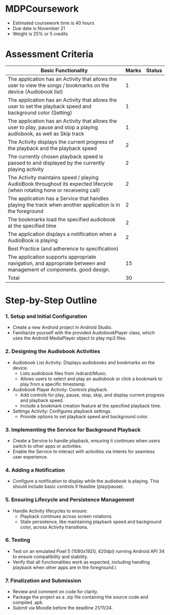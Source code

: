 # MDPCoursework
- Estimated coursework time is 40 hours
- Due date is November 21
- Weight is 25% or 5 credits

# Assessment Criteria
| Basic Functionality                                                                                                        | Marks | Status |
|----------------------------------------------------------------------------------------------------------------------------|-------|--------|
| The application has an Activity that allows the user to view the songs / bookmarks on the device (Audiobook list)          | 1     |        |
| The application has an Activity that allows the user to set the playback speed and background color (Setting)              | 1     |        |
| The application has an Activity that allows the user to play, pause and stop a playing audiobook, as well as Skip track    | 1     |        |
| The Activity displays the current progress of the playback and the playback speed                                          | 2     |        |
| The currently chosen playback speed is passed to and displayed by the currently playing activity                           | 2     |        |
| The Activity maintains speed / playing AudioBook throughout its expected lifecycle (when rotating hone or receiveing call) | 2     |        |
| The application has a Service that handles playing the track when another application  is in the foreground                | 2     |        |
| The bookmarks load the specified audiobook at the specified time                                                           | 2     |        |
| The application displays a notification when a AudioBook is playing                                                        | 2     |        |
| Best Practice (and adherence to specification)                                                                             |       |        |
| The application supports appropriate navigation, and appropriate between and management of components. good design.        | 15    |        |
| Total                                                                                                                      | 30    |        |

# Step-by-Step Outline

### 1.  Setup and Initial Configuration
 - Create a new Android project in Android Studio.
 - Familiarize yourself with the provided AudiobookPlayer class, which uses the Android MediaPlayer object to play mp3 files.

  
### 2. Designing the Audiobook Activities
- Audiobook List Activity: Displays audiobooks and bookmarks on the device.
  - Lists audiobook files from /sdcard/Music.
  - Allows users to select and play an audiobook or click a bookmark to play from a specific timestamp.
- Audiobook Player Activity: Controls playback.
  - Add controls for play, pause, stop, skip, and display current progress and playback speed.
  - Include a bookmark creation feature at the specified playback time.
- Settings Activity: Configures playback settings.
  - Provide options to set playback speed and background color.

  
###  3. Implementing the Service for Background Playback
- Create a Service to handle playback, ensuring it continues when users switch to other apps or activities.
- Enable the Service to interact with activities via Intents for seamless user experience.

  
### 4. Adding a Notification
- Configure a notification to display while the audiobook is playing. This should include basic controls if feasible (play/pause).

  
### 5. Ensuring Lifecycle and Persistence Management
- Handle Activity lifecycles to ensure:
  - Playback continues across screen rotations.
  - State persistence, like maintaining playback speed and background color, across Activity transitions.

   
### 6. Testing
- Test on an emulated Pixel 5 (1080x1920, 420dpi) running Android API 34 to ensure compatibility and stability.
- Verify that all functionalities work as expected, including handling playback when other apps are in the foreground.\

  
### 7. Finalization and Submission
- Review and comment on code for clarity.
- Package the project as a .zip file containing the source code and compiled .apk.
- Submit via Moodle before the deadline 21/11/24.
